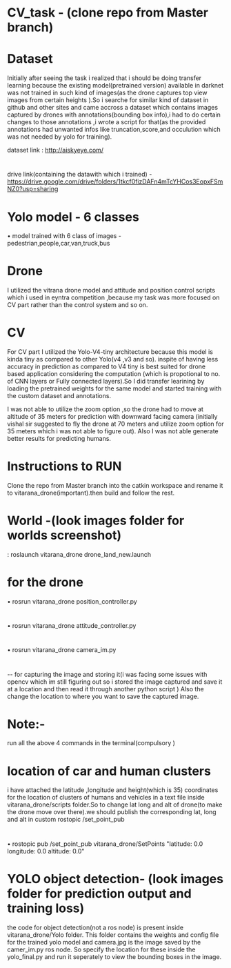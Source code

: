 # CV_task - (clone repo from Master branch)

# Dataset
Initially after seeing the task i realized that i should be doing transfer learning because the existing model(pretrained version) available in darknet was not trained in such kind of images(as the drone captures top view images from certain heights ).So i searche for similar kind of dataset in github and other sites and came accross a dataset which contains images captured by drones with annotations(bounding box info),i had to do certain changes to those annotations ,i wrote a  script for that(as the provided annotations had unwanted infos like truncation,score,and occulution which was not needed by yolo for training).

dataset link : http://aiskyeye.com/
#
drive link(containing the datawith which i trained) - https://drive.google.com/drive/folders/1tkcf0fizDAFn4mTcYHCos3EopxFSmNZ0?usp=sharing
# Yolo model - 6 classes
 • model trained with 6 class of images - pedestrian,people,car,van,truck,bus
 #
# Drone
I utilized the vitrana drone model and attitude and position control scripts which i used in eyntra competition ,because my task was more focused on CV part rather than the control system and so on.
# CV
For CV part I utilized the Yolo-V4-tiny architecture because this model is kinda tiny as compared to other Yolo(v4 ,v3 and so). inspite of having less accuracy in prediction as compared to V4 tiny is best suited for drone based application considering the computation (which is propotional to no. of CNN layers or Fully connected layers).So I did transfer learining by loading the pretrained weights for the same model and started training with the custom dataset and annotations.

I was not able to utilize the zoom option ,so the drone had to move at altitude of 35 meters for prediction with downward facing camera (initially vishal sir suggested to fly the drone at 70 meters and utilize zoom option for 35 meters which i was not able to figure out).
Also I  was not able generate better results for predicting humans. 


# Instructions to RUN 
Clone the repo from Master branch into the catkin workspace and rename it to vitarana_drone(important).then build and follow the rest. 

# World -(look images folder for worlds screenshot)
: roslaunch vitarana_drone drone_land_new.launch

# for the drone 
 • rosrun vitarana_drone position_controller.py
#
 • rosrun vitarana_drone attitude_controller.py
#
 • rosrun vitarana_drone camera_im.py      
 #
 -- for capturing the image and storing it(i was facing some issues with opencv which im still figuring out so i stored the image captured and save it at a location and then read it through another python script )
Also the change the location to where you want to save the captured image.

# Note:-
run all the above 4 commands in the terminal(compulsory )

# location of car and human clusters 
i have attached the latitude ,longitude and height(which is 35) coordinates for the location of clusters of humans and vehicles in a text file inside vitarana_drone/scripts folder.So to change lat long and alt of drone(to make the drone move over there).we should publish the corresponding lat, long and alt in custom rostopic /set_point_pub
#
• rostopic pub /set_point_pub vitarana_drone/SetPoints "latitude: 0.0          
longitude: 0.0
altitude: 0.0" 
#

# YOLO object detection- (look images folder for prediction output and training loss)

the code for object detection(not a ros node) is present inside vitarana_drone/Yolo folder. 
This folder contains the weights and config file for the trained yolo model and camera.jpg is the image saved by the camer_im.py ros node. 
So specify the location for these inside the yolo_final.py and run it seperately to view the bounding boxes in the image. 





